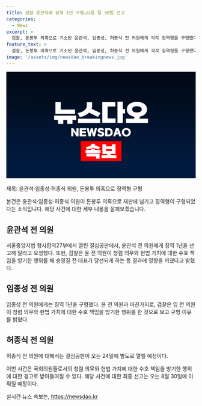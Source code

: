 ```yaml
---
title: 검찰 윤관석에 징역 1년 구형…다음 달 30일 선고
categories:
  - News
excerpt: >
  검찰, 돈봉투 의혹으로 기소된 윤관석, 임종성, 허종식 전 의원에게 각각 징역형을 구형했다. 윤 전 의원에게는 징역 1년, 이 전 의원에게는 2년 6개월, 임 전 의원에게는 징역 1년을 선고했다. 검찰은 각 의원이 국회의원으로서의 청렴 의무를 방기하고 헌법 가치를 훼손한 것으로 밝혔다. 이들은 선고를 받은 후도 책임을 회피하고 반성하지 않는다는 이유로 구형됐다. 최후 진술에서는 윤 전 의원이 현재 수사 중인 사건에 대해 변호인을 통해 설명하겠다고 밝혀 말을 아꼈고, 이 전 의원과 임 전 의원은 각각 불법적인 소지와 후원금 문제에 대해 변명했다. 함께 기소된 허 전 의원에 대한 선고는 8월 30일 예정되어 있다.
feature_text: >
  검찰, 돈봉투 의혹으로 기소된 윤관석, 임종성, 허종식 전 의원에게 각각 징역형을 구형했다. 윤 전 의원에게는 징역 1년, 이 전 의원에게는 2년 6개월, 임 전 의원에게는 징역 1년을 선고했다. 검찰은 각 의원이 국회의원으로서의 청렴 의무를 방기하고 헌법 가치를 훼손한 것으로 밝혔다. 이들은 선고를 받은 후도 책임을 회피하고 반성하지 않는다는 이유로 구형됐다. 최후 진술에서는 윤 전 의원이 현재 수사 중인 사건에 대해 변호인을 통해 설명하겠다고 밝혀 말을 아꼈고, 이 전 의원과 임 전 의원은 각각 불법적인 소지와 후원금 문제에 대해 변명했다. 함께 기소된 허 전 의원에 대한 선고는 8월 30일 예정되어 있다.
image: '/assets/img/newsdao_breakingnews.jpg'
---
```


<p><img src="/assets/img/newsdao_breakingnews.jpg" alt="ontimetimes 속보" /></p>

<p>제목: 윤관석·임종성·허종식 의원, 돈봉투 의혹으로 징역형 구형</p>

<p>본건은 윤관석·임종성·허종식 의원이 돈봉투 의혹으로 재판에 넘기고 징역형이 구형되었다는 소식입니다. 해당 사건에 대한 세부 내용을 살펴보겠습니다.</p>

<h2 data-ke-size="size26">윤관석 전 의원</h2>

<p>서울중앙지법 형사합의27부에서 열린 결심공판에서, 윤관석 전 의원에게 징역 1년을 선고해 달라고 요청했다. 또한, 검찰은 윤 전 의원이 청렴 의무와 헌법 가치에 대한 수호 책임을 방기한 행위를 해 송영길 전 대표가 당선되게 하는 등 결과에 영향을 끼쳤다고 밝혔다.</p>

<h2 data-ke-size="size26">임종성 전 의원</h2>

<p>임종성 전 의원에게는 징역 1년을 구형했다. 윤 전 의원과 마찬가지로, 검찰은 임 전 의원이 청렴 의무와 헌법 가치에 대한 수호 책임을 방기한 행위를 한 것으로 보고 구형 이유를 밝혔다. </p>

<h2 data-ke-size="size26">허종식 전 의원</h2>

<p>허종식 전 의원에 대해서는 결심공판이 오는 24일에 별도로 열릴 예정이다.</p>

<p>이번 사건은 국회의원들로서의 청렴 의무와 헌법 가치에 대한 수호 책임을 방기한 행위에 대한 경고로 받아들여질 수 있다. 해당 사건에 대한 최종 선고는 오는 8월 30일에 이뤄질 예정이다.</p>
실시간 뉴스 속보는, <a href="https://newsdao.kr" rel="dofollow">https://newsdao.kr</a>


